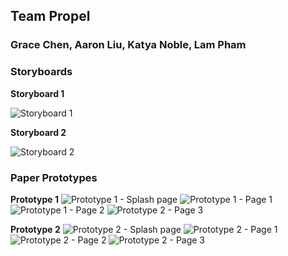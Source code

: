 ## Team Propel
### Grace Chen, Aaron Liu, Katya Noble, Lam Pham

### Storyboards

**Storyboard 1**

![Storyboard 1](url)

**Storyboard 2**

![Storyboard 2](url)

### Paper Prototypes

**Prototype 1**
![Prototype 1 - Splash page](https://imgur.com/HW45HaA) 
![Prototype 1 - Page 1](https://imgur.com/s8wJliG)
![Prototype 1 - Page 2](https://imgur.com/m4XR1ZB)
![Prototype 2 - Page 3](https://imgur.com/YaS6RnU)

**Prototype 2**
![Prototype 2 - Splash page](https://imgur.com/Bi9kjM3.png)
![Prototype 2 - Page 1](https://imgur.com/UsBYrmQ.png)
![Prototype 2 - Page 2](https://imgur.com/SBNkDPX.png)
![Prototype 2 - Page 3](https://imgur.com/bpsw6Js.png)



